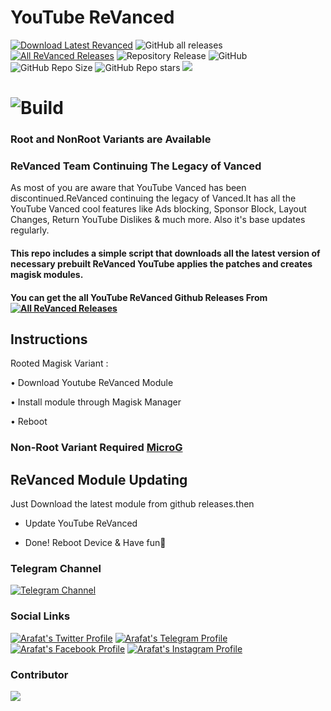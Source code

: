 # YouTube ReVanced
[![Download Latest Revanced](https://img.shields.io/github/v/release/Arafatulislamantor/YouTubeReVancedUnofficial?color=red&logoColor=red&label=Download&logo=DocuSign)](https://github.com/Arafatulislamantor/YouTubeReVancedUnofficial/releases/latest)
<img alt="GitHub all releases" src="https://img.shields.io/github/downloads/Arafatulislamantor/YouTubeReVancedUnofficial/total?style=social">
[![All ReVanced Releases](https://img.shields.io/badge/Releases-white?logo=Youtube&label=ReVanced&logoColor=red&color=blue)](https://github.com/Arafatulislamantor/YouTubeReVancedUnofficial/releases)
![Repository Release](https://img.shields.io/github/release-date/Arafatulislamantor/YouTubeReVancedUnofficial?logo=Github&logoColor=light&color=teal&label=Repo%20Update)
<img alt="GitHub" src="https://img.shields.io/github/license/Arafatulislamantor/YouTubeReVancedUnofficial?color=white&label=Licence&logo=gnu"> <img alt="GitHub Repo Size" src="https://img.shields.io/github/repo-size/Arafatulislamantor/YouTubeReVancedUnofficial?color=white&label=Repo%20Size&logo=github"> <img alt="GitHub Repo stars" src="https://img.shields.io/github/stars/Arafatulislamantor/YouTubeReVancedUnofficial?style=social">
![](https://github.com/Arafatulislamantor/YouTubeReVancedUnofficial/blob/eba3f8737aab7fc9e8e1c5e7406f18807241b35e/YouTubeReVanced.jpg)

# ![Build](https://img.shields.io/badge/Build%20Status-Unofficial-teal?style=for-the-badge)

### Root and NonRoot Variants are Available  

### ReVanced Team Continuing The Legacy of Vanced   
As most of you are aware that YouTube Vanced has been discontinued.ReVanced continuing the legacy of Vanced.It has all the YouTube Vanced cool features like Ads blocking, Sponsor Block, Layout Changes, Return YouTube Dislikes & much more. Also it's base updates regularly.

#### This repo includes a simple script that downloads all the latest version of necessary prebuilt ReVanced YouTube applies the patches and creates magisk modules.

#### You can get the all YouTube ReVanced Github Releases From [![All ReVanced Releases](https://img.shields.io/badge/Here-9cf?logo=Github)](https://github.com/Arafatulislamantor/YouTubeReVancedUnofficial/releases)

## Instructions
Rooted Magisk Variant :

 • Download Youtube ReVanced Module

 • Install module through Magisk Manager

 • Reboot

### Non-Root Variant Required [MicroG](https://github.com/TeamVanced/VancedMicroG/releases/download/v0.2.24.220220-220220001/microg.apk)

## ReVanced Module Updating
Just Download the latest module from github releases.then

 * Update YouTube ReVanced

 * Done! Reboot Device & Have fun🫠

### Telegram Channel
[![Telegram Channel](https://img.shields.io/badge/Telegram%20Channel%20%20-white.svg?logo=telegram)](https://t.me/AndroidsRepo)

### Social Links 
[![Arafat's Twitter Profile](https://img.shields.io/badge/Twitter-white.svg?logo=twitter)](https://www.twitter.com/CryptoArafat) 
[![Arafat's Telegram Profile](https://img.shields.io/badge/Telegram-white.svg?logo=telegram)](https://t.me/Arafatulislamantor)
[![Arafat's Facebook Profile](https://img.shields.io/badge/Facebook-white.svg?logo=facebook)](https://www.facebook.com/OO7Arafat)
[![Arafat's Instagram Profile](https://img.shields.io/badge/Instagram-white.svg?logo=instagram)](https://www.instagram.com/Arafatulislamantor)

### Contributor
<a href="https://github.com/Arafatulislamantor/YouTubeReVancedUnofficial/graphs/contributors">
  <img src="https://contrib.rocks/image?repo=Arafatulislamantor/YouTubeReVancedUnofficial" />
</a>
